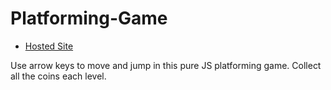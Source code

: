 # Platforming-Game

- [Hosted Site](https://sidhantmathur.github.io/Platforming-Game/)

Use arrow keys to move and jump in this pure JS platforming game. Collect all the coins each level.
